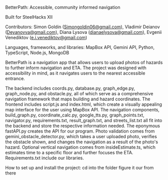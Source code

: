 BetterPath: Accessible, community informed navigation

Built for SteelHacks XII

Contributors: Simon Goldin (Simongoldin06@gmail.com), Vladimir Deianov (Deyanovva@gmail.com), Diana Lysova (dianaelysova@gmail.com), Evgenii Venediktov (e.i.venediktov@gmail.com)

Languages, frameworks, and libraries: MapBox API, Gemini API, Python, TypeScript, Node.js, MongoDB

BetterPath is a navigation app that allows users to upload photos of hazards to further inform navigation and ETA. The project was designed with accessibility in mind, as it navigates users to the nearest accessible entrance.

The backend includes coords.py, database.py, graph_edge.py, graph_node.py, and obstacle.py, all of which serve as a comprehensive navigation framework that maps building and hazard coordinates.
The frontend includes script.js and index.html, which create a visually appealing map interface for the user using MapBox API.
The navigation components, build_graph.py, coordinate_calc.py, google_tts.py, graph_points.txt, navigator.py, requirements.txt, result_graph.txt, and streets_list.txt all fit into the backend and store the respective information needed.
The eponymous fastAPI.py creates the API for our program.
Photo validation comes from gemini_obstacle_detector.py, which takes a user uploaded photo, verifies the obstacle shown, and changes the navigation as a result of the photo's hazard.
Optional vertical navigation comes from insideEstimate.ts, which estimates time to a specific floor and further focuses the ETA.
Requirements.txt include our libraries.

How to set up and install the project:
cd into the folder
figure it our from there
